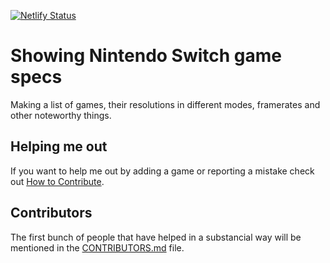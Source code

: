 [![Netlify Status](https://api.netlify.com/api/v1/badges/95322f55-49cc-47ab-9b56-7290895f65e8/deploy-status)](https://app.netlify.com/sites/infallible-feynman-fbf9bd/deploys)

# Showing Nintendo Switch game specs

Making a list of games, their resolutions in different modes, framerates and other noteworthy things.

## Helping me out

If you want to help me out by adding a game or reporting a mistake check out [How to Contribute](https://github.com/PixelatedDeveloper/switch/blob/master/CONTRIBUTING.md).

## Contributors

The first bunch of people that have helped in a substancial way will be mentioned in the [CONTRIBUTORS.md](https://github.com/PixelatedDeveloper/switch/blob/master/CONTRIBUTORS.md) file.
